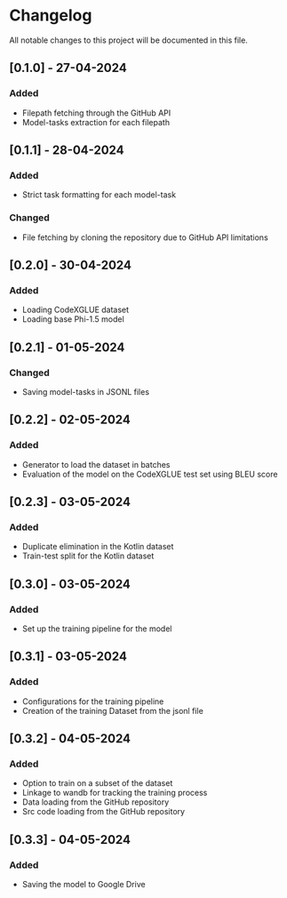 # Changelog

All notable changes to this project will be documented in this file.

## [0.1.0] - 27-04-2024

### Added

- Filepath fetching through the GitHub API
- Model-tasks extraction for each filepath


## [0.1.1] - 28-04-2024

### Added

- Strict task formatting for each model-task

### Changed

- File fetching by cloning the repository due to GitHub API limitations


## [0.2.0] - 30-04-2024

### Added

- Loading CodeXGLUE dataset
- Loading base Phi-1.5 model


## [0.2.1] - 01-05-2024

### Changed

- Saving model-tasks in JSONL files


## [0.2.2] - 02-05-2024

### Added

- Generator to load the dataset in batches
- Evaluation of the model on the CodeXGLUE test set using BLEU score


## [0.2.3] - 03-05-2024

### Added

- Duplicate elimination in the Kotlin dataset
- Train-test split for the Kotlin dataset


## [0.3.0] - 03-05-2024

### Added

- Set up the training pipeline for the model


## [0.3.1] - 03-05-2024

### Added

- Configurations for the training pipeline
- Creation of the training Dataset from the jsonl file


## [0.3.2] - 04-05-2024

### Added

- Option to train on a subset of the dataset
- Linkage to wandb for tracking the training process
- Data loading from the GitHub repository
- Src code loading from the GitHub repository


## [0.3.3] - 04-05-2024

### Added

- Saving the model to Google Drive